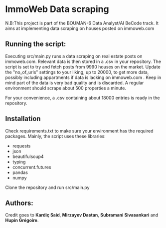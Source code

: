 # ImmoWeb Data scraping
N.B:This project is part of the BOUMAN-6 Data Analyst/AI BeCode track. It aims at implementing data scraping on houses posted on immoweb.com

## Running the script:
Executing src/main.py runs a data scraping on real estate posts on immoweb.com. Relevant data is then stored in a .csv in your repository. The script is set to try and fetch posts from 9990 houses on the market. Update the "no_of_urls" settings to your liking, up to 20000, to get more data, possibly including appartments if data is lacking on immoweb.com . Keep in mind part of the data is very bad quality and is discarded.
A regular environment should scrape about 500 properties a minute.

For your convenience, a .csv containing about 18000 entries is ready in the repository.
## Installation
Check requirements.txt to make sure your environment has the required packages.
Mainly, the script uses these libraries:

- requests
- json
- beautifulsoup4
- typing
- concurrent.futures
- pandas
- numpy

Clone the repository and run src/main.py 

## Authors:
Credit goes to **Kardiç Said**, **Mirzayev Dastan**, **Subramani Sivasankari** and **Hupin Grégoire**.
  
